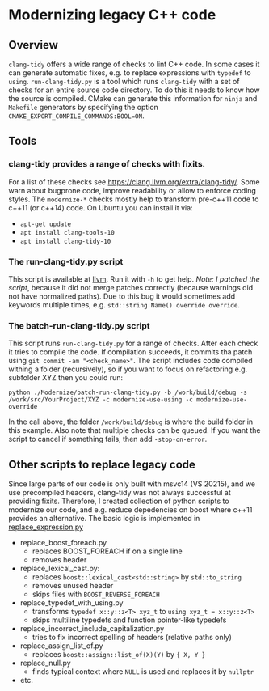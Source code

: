 
# Modernizing legacy C++ code

## Overview
`clang-tidy` offers a wide range of checks to lint C++ code. In some cases it can generate automatic fixes, e.g. to replace expressions with `typedef` to `using`.
`run-clang-tidy.py` is a tool which runs `clang-tidy` with a set of checks for an entire source code directory. To do this it needs to know how the source is compiled.
CMake can generate this information for `ninja` and `Makefile` generators by specifying the option `CMAKE_EXPORT_COMPILE_COMMANDS:BOOL=ON`.


## Tools
### clang-tidy provides a range of checks with fixits.
For a list of these checks see https://clang.llvm.org/extra/clang-tidy/. Some warn about bugprone code, improve readability or allow to enforce coding styles. The `modernize-*` checks mostly help to transform pre-c++11 code to c++11 (or c++14) code.
On Ubuntu you can install it via:
- `apt-get update`
- `apt install clang-tools-10`
- `apt install clang-tidy-10`

### The run-clang-tidy.py script
This script is available at [llvm](https://clang.llvm.org/extra/doxygen/run-clang-tidy_8py_source.html). Run it with `-h` to get help.
*Note: I patched the script*, because it did not merge patches correctly (because warnings did not have normalized paths). Due to this bug it would sometimes add keywords multiple times, e.g. `std::string Name() override override`.


### The batch-run-clang-tidy.py script
This script runs `run-clang-tidy.py` for a range of checks. After each check it tries to compile the code. If compilation succeeds, it commits tha patch using `git commit -am "<check_name>"`.
The script includes code compiled withing a folder (recursively), so if you want to focus on refactoring e.g. subfolder XYZ then you could run:

`python ./Modernize/batch-run-clang-tidy.py -b /work/build/debug -s /work/src/YourProject/XYZ -c modernize-use-using -c modernize-use-override`

In the call above, the folder `/work/build/debug` is where the build folder in this example. Also note that multiple checks can be queued. If you want the script to cancel if something fails, then add `-stop-on-error`.


## Other scripts to replace legacy code
Since large parts of our code is only built with msvc14 (VS 20215), and we use precompiled headers, clang-tidy was not always successful at providing fixits. Therefore, I created collection of python scripts to modernize our code, and e.g. reduce depedencies on boost where c++11 provides an alternative. The basic logic is implemented in [replace_expression.py](replace_scripts/replace_expression.py)

- replace_boost_foreach.py
  - replaces BOOST_FOREACH if on a single line
  - removes header
- replace_lexical_cast.py:
  - replaces `boost::lexical_cast<std::string>` by `std::to_string`
  - removes unused header
  - skips files with `BOOST_REVERSE_FOREACH`
- replace_typedef_with_using.py
  - transforms `typedef x::y::z<T> xyz_t` to `using xyz_t = x::y::z<T>`
  - skips multiline typedefs and function pointer-like typedefs
- replace_incorrect_include_capitalization.py
  - tries to fix incorrect spelling of headers (relative paths only)
- replace_assign_list_of.py
  - replaces `boost::assign::list_of(X)(Y)` by `{ X, Y }`
- replace_null.py
  - finds typical context where `NULL` is used and replaces it by `nullptr`
- etc.